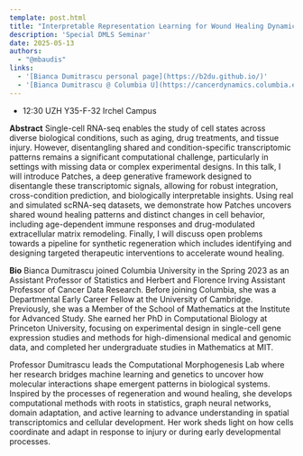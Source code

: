 ```yaml
---
template: post.html
title: "Interpretable Representation Learning for Wound Healing Dynamics<br/>Prof. Bianca Dumitrascu (Columbia University)"
description: 'Special DMLS Seminar'
date: 2025-05-13
authors:
  - "@mbaudis"
links:
  - '[Bianca Dumitrascu personal page](https://b2du.github.io/)'
  - '[Bianca Dumitrascu @ Columbia U](https://cancerdynamics.columbia.edu/bianca-dumitrascu-phd)'
---
```


* 12:30 UZH Y35-F-32 Irchel Campus

**Abstract** Single-cell RNA-seq enables the study of cell states across diverse biological conditions, such as aging, drug treatments, and tissue injury. However, disentangling shared and condition-specific transcriptomic patterns remains a significant computational challenge, particularly in settings with missing data or complex experimental designs. In this talk, I will introduce Patches, a deep generative framework designed to disentangle these transcriptomic signals, allowing for robust integration, cross-condition prediction, and biologically interpretable insights.<!--more--> Using real and simulated scRNA-seq datasets, we demonstrate how Patches uncovers shared wound healing patterns and distinct changes in cell behavior, including age-dependent immune responses and drug-modulated extracellular matrix remodeling. Finally, I will discuss open problems towards a pipeline for synthetic regeneration which includes identifying and designing targeted therapeutic interventions to accelerate wound healing.

**Bio** Bianca Dumitrascu joined Columbia University in the Spring 2023 as an Assistant Professor of Statistics and Herbert and Florence Irving Assistant Professor of Cancer Data Research. Before joining Columbia, she was a Departmental Early Career Fellow at the University of Cambridge. Previously, she was a Member of the School of Mathematics at the Institute for Advanced Study. She earned her PhD in Computational Biology at Princeton University, focusing on experimental design in single-cell gene expression studies and methods for high-dimensional medical and genomic data, and completed her undergraduate studies in Mathematics at MIT.

Professor Dumitrascu leads the Computational Morphogenesis Lab where her research bridges machine learning and genetics to uncover how molecular interactions shape emergent patterns in biological systems. Inspired by the processes of regeneration and wound healing, she develops computational methods with roots in statistics, graph neural networks, domain adaptation, and active learning to advance understanding in spatial transcriptomics and cellular development. Her work sheds light on how cells coordinate and adapt in response to injury or during early developmental processes.
